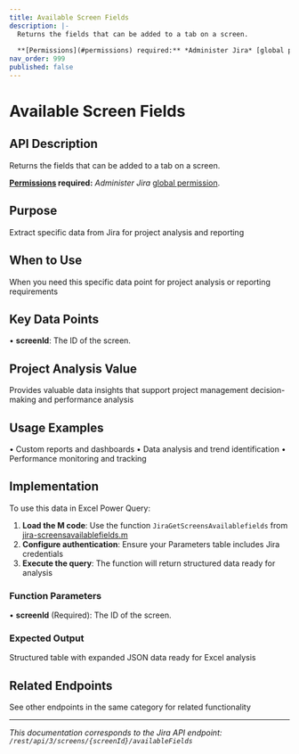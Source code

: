 ```yaml
---
title: Available Screen Fields
description: |-
  Returns the fields that can be added to a tab on a screen.
  
  **[Permissions](#permissions) required:** *Administer Jira* [global permission](https://confluence.atlassian.com/x/x4dKLg).
nav_order: 999
published: false
---
```


# Available Screen Fields

## API Description
Returns the fields that can be added to a tab on a screen.

**[Permissions](#permissions) required:** *Administer Jira* [global permission](https://confluence.atlassian.com/x/x4dKLg).

## Purpose
Extract specific data from Jira for project analysis and reporting

## When to Use
When you need this specific data point for project analysis or reporting requirements

## Key Data Points
• **screenId**: The ID of the screen.

## Project Analysis Value
Provides valuable data insights that support project management decision-making and performance analysis

## Usage Examples
• Custom reports and dashboards
• Data analysis and trend identification
• Performance monitoring and tracking

## Implementation
To use this data in Excel Power Query:

1. **Load the M code**: Use the function `JiraGetScreensAvailablefields` from [jira-screensavailablefields.m](../assets/jira-screensavailablefields.m)
2. **Configure authentication**: Ensure your Parameters table includes Jira credentials
3. **Execute the query**: The function will return structured data ready for analysis

### Function Parameters
• **screenId** (Required): The ID of the screen.

### Expected Output
Structured table with expanded JSON data ready for Excel analysis

## Related Endpoints
See other endpoints in the same category for related functionality

---
*This documentation corresponds to the Jira API endpoint: `/rest/api/3/screens/{screenId}/availableFields`*
